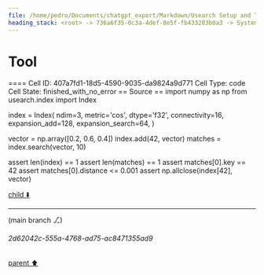 ```yaml
---
file: /home/pedro/Documents/chatgpt_export/Markdown/Usearch Setup and Testing.md
heading_stack: <root> -> 736a6f35-0c3a-4def-8e5f-fb433283b0a3 -> System -> 7e1fc11a-385d-4641-83a5-24bcd0f772a6 -> System -> aaa28f28-7a3d-4adc-9c31-2e24b825ee2c -> User -> 431e417f-ba17-4c71-8651-4bb4fc005b8a -> Assistant -> 5efa9536-227a-4097-a943-8a062fa36ebb -> Tool -> 0125b662-4281-4b16-a7df-c31bce9c8ddd -> Assistant -> bbb603db-a333-4ce8-90a2-a060fe0913fe -> Tool -> e359e771-2ded-442d-84dd-9197c84f3a10 -> Assistant -> 52917e86-ff86-4af7-b631-331103ecd0ba -> Tool -> faa2d1e3-8ba1-40f7-bb9b-0529d8b66d9b -> Assistant -> eedb56d6-43ee-4b2a-bab7-b0a66cd5e743 -> Tool -> ede47510-19d2-4507-9e28-e101779dfc56 -> Assistant -> d36982cb-1dff-408e-a3e2-7ebbd9651f28 -> Tool -> 80c4522b-cbf5-44a7-a234-be8818417cee -> Assistant -> f9a4c4b4-dd9b-4aa5-a44d-8261813f74eb -> Tool -> 3d31e99b-d204-492b-bb21-a15ae70e39e5 -> Assistant -> ffe7ec2c-9ab9-41fd-af79-b5dbd8ab21d2 -> Tool
---
```

# Tool

==== Cell ID: 407a7fd1-18d5-4590-9035-da9824a9d771
Cell Type: code
Cell State: finished_with_no_error
== Source ==
import numpy as np
from usearch.index import Index

index = Index(
    ndim=3,
    metric='cos',
    dtype='f32',
    connectivity=16,
    expansion_add=128,
    expansion_search=64,
)

vector = np.array([0.2, 0.6, 0.4])
index.add(42, vector)
matches = index.search(vector, 10)

assert len(index) == 1
assert len(matches) == 1
assert matches[0].key == 42
assert matches[0].distance <= 0.001
assert np.allclose(index[42], vector)


[child ⬇️](#2d62042c-555a-4768-ad75-ac8471355ad9)

---

(main branch ⎇)
###### 2d62042c-555a-4768-ad75-ac8471355ad9
[parent ⬆️](#ffe7ec2c-9ab9-41fd-af79-b5dbd8ab21d2)
